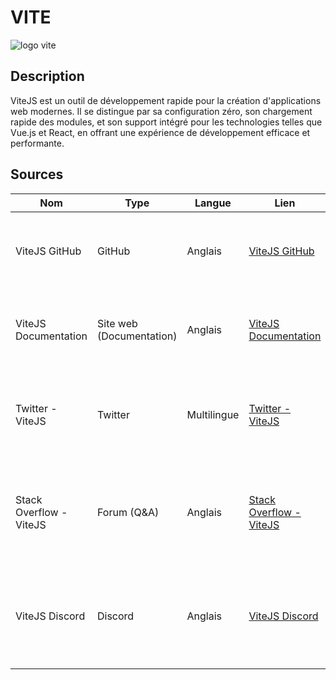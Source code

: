# VITE

![logo vite](https://grafikart.fr/uploads/icons/vitejs.svg)

## Description

ViteJS est un outil de développement rapide pour la création d'applications web modernes. Il se distingue par sa configuration zéro, son chargement rapide des modules, et son support intégré pour les technologies telles que Vue.js et React, en offrant une expérience de développement efficace et performante.

## Sources

| Nom                     | Type                     | Langue      | Lien                                                                       | Description                                                                                 | Tags                         | Pertinence |
| ----------------------- | ------------------------ | ----------- | -------------------------------------------------------------------------- | ------------------------------------------------------------------------------------------- | ---------------------------- | ---------- |
| ViteJS GitHub           | GitHub                   | Anglais     | [ViteJS GitHub](https://github.com/vitejs/vite)                            | Dépôt GitHub officiel de ViteJS avec le code source, les problèmes, et les versions         | ViteJS, Frontend, JavaScript | 5/5        |
| ViteJS Documentation    | Site web (Documentation) | Anglais     | [ViteJS Documentation](https://vitejs.dev/)                                | Documentation officielle de ViteJS avec des guides, des API, et des exemples                | ViteJS, VueJS, Frontend      | 4/5        |
| Twitter - ViteJS        | Twitter                  | Multilingue | [Twitter - ViteJS](https://twitter.com/vite_js)                            | Compte Twitter officiel de ViteJS avec les dernières annonces, mises à jour, et discussions | ViteJS, JavaScript, Frontend | 4/5        |
| Stack Overflow - ViteJS | Forum (Q&A)              | Anglais     | [Stack Overflow - ViteJS](https://stackoverflow.com/questions/tagged/vite) | Section Stack Overflow dédiée à ViteJS pour poser des questions et trouver des réponses     | ViteJS, Q&A, Frontend        | 4/5        |
| ViteJS Discord          | Discord                  | Anglais     | [ViteJS Discord](https://discord.com/invite/c6Kq4WgHQP)                    | Serveur Discord officiel de ViteJS pour des discussions en temps réel avec la communauté    | ViteJS, Community, Frontend  | 4/5        |
